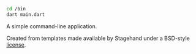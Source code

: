 ```bash
cd /bin
dart main.dart
```

A simple command-line application.

Created from templates made available by Stagehand under a BSD-style
[license](https://github.com/dart-lang/stagehand/blob/master/LICENSE).
